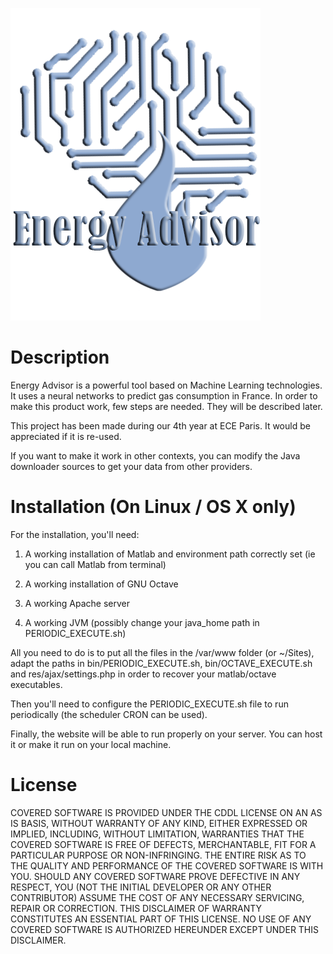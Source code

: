![alt tag](res/img/logo.png?raw=true "Title")

# Description

Energy Advisor is a powerful tool based on Machine Learning technologies. It uses a neural networks to predict gas consumption in France.
In order to make this product work, few steps are needed. They will be described later.

This project has been made during our 4th year at ECE Paris. It would be appreciated if it is re-used.

If you want to make it work in other contexts, you can modify the Java downloader sources to get your data from other providers.

# Installation (On Linux / OS X only)

For the installation, you'll need:

1. A working installation of Matlab and environment path correctly set (ie you can call Matlab from terminal)

2. A working installation of GNU Octave

3. A working Apache server

4. A working JVM (possibly change your java_home path in PERIODIC_EXECUTE.sh)

All you need to do is to put all the files in the /var/www folder (or ~/Sites), adapt the paths in bin/PERIODIC_EXECUTE.sh, bin/OCTAVE_EXECUTE.sh and res/ajax/settings.php in order to recover your matlab/octave executables.

Then you'll need to configure the PERIODIC_EXECUTE.sh file to run periodically (the scheduler CRON can be used).

Finally, the website will be able to run properly on your server. You can host it or make it run on your local machine.

# License

COVERED SOFTWARE IS PROVIDED UNDER THE CDDL LICENSE ON AN AS IS BASIS, WITHOUT WARRANTY OF ANY KIND, EITHER EXPRESSED OR IMPLIED, INCLUDING, WITHOUT LIMITATION, WARRANTIES THAT THE COVERED SOFTWARE IS FREE OF DEFECTS, MERCHANTABLE, FIT FOR A PARTICULAR PURPOSE OR NON-INFRINGING. THE ENTIRE RISK AS TO THE QUALITY AND PERFORMANCE OF THE COVERED SOFTWARE IS WITH YOU. SHOULD ANY COVERED SOFTWARE PROVE DEFECTIVE IN ANY RESPECT, YOU (NOT THE INITIAL DEVELOPER OR ANY OTHER CONTRIBUTOR) ASSUME THE COST OF ANY NECESSARY SERVICING, REPAIR OR CORRECTION. THIS DISCLAIMER OF WARRANTY CONSTITUTES AN ESSENTIAL PART OF THIS LICENSE. NO USE OF ANY COVERED SOFTWARE IS AUTHORIZED HEREUNDER EXCEPT UNDER THIS DISCLAIMER.	